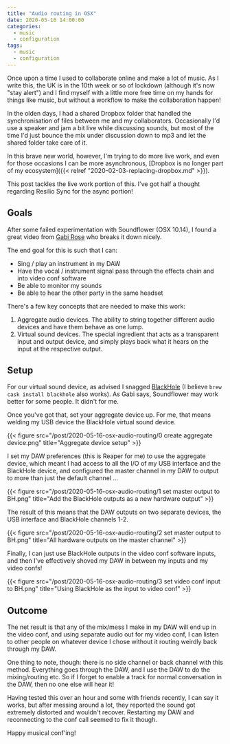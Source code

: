 ```yaml
---
title: "Audio routing in OSX"
date: 2020-05-16 14:00:00
categories:
  - music
  - configuration
tags:
  - music
  - configuration
---
```


Once upon a time I used to collaborate online and make a lot of music. As I write this, the UK is in the 10th week or so of lockdown (although it's now "stay alert") and I find myself with a little more free time on my hands for things like music, but without a workflow to make the collaboration happen!

In the olden days, I had a shared Dropbox folder that handled the synchronisation of files between me and my collaborators. Occasionally I'd use a speaker and jam a bit live while discussing sounds, but most of the time I'd just bounce the mix under discussion down to mp3 and let the shared folder take care of it.

In this brave new world, however, I'm trying to do more live work, and even for those occasions I can be more asynchronous, [Dropbox is no longer part of my ecosystem]({{< relref "2020-02-03-replacing-dropbox.md" >}}).

This post tackles the live work portion of this. I've got half a thought regarding Resilio Sync for the async portion!

## Goals

After some failed experimentation with Soundflower (OSX 10.14), I found a great video from [Gabi Rose](https://www.youtube.com/watch?v=MtMgvkJGr2A) who breaks it down nicely.

The end goal for this is such that I can:

 * Sing / play an instrument in my DAW
 * Have the vocal / instrument signal pass through the effects chain and into video conf software
 * Be able to monitor my sounds
 * Be able to hear the other party in the same headset

There's a few key concepts that are needed to make this work:

 1. Aggregate audio devices. The ability to string together different audio devices and have them behave as one lump.
 2. Virtual sound devices. The special ingredient that acts as a transparent input and output device, and simply plays back what it hears on the input at the respective output.

## Setup

For our virtual sound device, as advised I snagged [BlackHole](https://github.com/ExistentialAudio/BlackHole) (I believe `brew cask install blackhole` also works). As Gabi says, Soundflower may work better for some people. It didn't for me.

Once you've got that, set your aggregate device up. For me, that means welding my USB device the BlackHole virtual sound device.

{{< figure src="/post/2020-05-16-osx-audio-routing/0 create aggregate device.png" title="Aggregate device setup" >}}

I set my DAW preferences (this is Reaper for me) to use the aggregate device, which meant I had access to all the I/O of my USB interface and the BlackHole device, and configured the master channel in my DAW to output to more than just the default channel ...

{{< figure src="/post/2020-05-16-osx-audio-routing/1 set master output to BH.png" title="Add the BlackHole outputs as a new hardware output" >}}

The result of this means that the DAW outputs on two separate devices, the USB interface and BlackHole channels 1-2.

{{< figure src="/post/2020-05-16-osx-audio-routing/2 set master output to BH.png" title="All hardware outputs on the master channel" >}}

Finally, I can just use BlackHole outputs in the video conf software inputs, and then I've effectively shoved my DAW in between my inputs and my video confs!

{{< figure src="/post/2020-05-16-osx-audio-routing/3 set video conf input to BH.png" title="Using BlackHole as the input to video conf" >}}

## Outcome

The net result is that any of the mix/mess I make in my DAW will end up in the video conf, and using separate audio out for my video conf, I can listen to other people on whatever device I chose without it routing weirdly back through my DAW.

One thing to note, though: there is no side channel or back channel with this method. Everything goes through the DAW, and I use the DAW to do the mixing/routing etc. So if I forget to enable a track for normal conversation in the DAW, then no one else will hear it!

Having tested this over an hour and some with friends recently, I can say it works, but after messing around a lot, they reported the sound got extremely distorted and wouldn't recover. Restarting my DAW and reconnecting to the conf call seemed to fix it though.

Happy musical conf'ing!